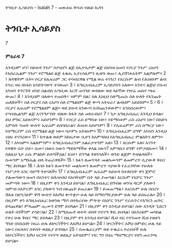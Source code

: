 ﻿
 ትንቢተ ኢሳይያስ - Isaiah 7 - መጽሐፍ ቅዱስ ብሉይ ኪዳን
# ትንቢተ ኢሳይያስ
7
### ምዕራፍ 7
እንዲህም ሆነ፤ በይሁዳ ንጉሥ በዖዝያን ልጅ በኢዮአታም ልጅ በአካዝ ዘመን የሶርያ ንጉሥ ረአሶን የእስራኤልም ንጉሥ የሮሜልዩ ልጅ ፋቁሔ ኢየሩሳሌምን ሊወጉ ወጡ፥ ሊያሸንፉአትም አልቻሉም።
2 ፤ ለዳዊትም ቤት። ሶርያ ከኤፍሬም ጋር ተባብረዋል የሚል ወሬ ተነገረ፤ የእርሱም ልብ የሕዝቡም ልብ የዱር ዛፍ በነፋስ እንድትናወጥ ተናወጠ።
3 ፤ እግዚአብሔርም ኢሳይያስን አለው። አንተና ልጅህ ያሱብ አካዝን ትገናኙት ዘንድ በልብስ አጣቢው እርሻ መንገድ ወዳለው ወደ ላይኛው የኵሬ መስኖ ጫፍ ውጡ፤
4 ፤ እንዲህም በለው። ተጠበቅ፥ ዝምም በል፤ ስለ እነዚህ ስለሚጤሱ ስለ ሁለት የእንጨት ጠለሸቶች፥ ስለ ሶርያና ስለ ረአሶን ስለ ሮሜልዩም ልጅ ቍጣ አትፍራ፥ ልብህም አይድከም።
5 ፤
6 ፤ ሶርያና ኤፍሬም የሮሜልዩም ልጅ። ወደ ይሁዳ እንውጣ እናስጨንቀውም፥ እንስበረውም፥ የጣብኤልንም ልጅ እናንግሥበት ብለው ክፋት ስለ መከሩብህ፤
7 ፤ ጌታ እግዚአብሔር እንዲህ ይላል። ይህ ምክር አይጸናምና አይሆንም።
8 ፤ የሶርያ ራስ ደማስቆ ነው፥ የደማስቆም ራስ ረአሶን ነው፤ በስድሳ አምስት ዓመት ውስጥ ኤፍሬም ይሰባበራልና ሕዝብ አይሆንም፤
9 ፤ የኤፍሬምም ራስ ሰማርያ ነው፥ የሰማርያም ራስ የሮሜልዩ ልጅ ነው። ባታምኑ አትጸኑም።
10 ፤ እግዚአብሔርም ደግሞ አካዝን እንዲህ ብሎ ተናገረው።
11 ፤ ከጥልቁ ወይም ከከፍታው ቢሆን ከአምላክህ ከእግዚአብሔር ምልክትን ለምን።
12 ፤ አካዝም። አልለምንም፥ እግዚአብሔርንም አልፈታተንም አለ።
13 ፤ እርሱም አለ። እናንተ የዳዊት ቤት ሆይ፥ ስሙ፤ በውኑ ሰውን ማድከማችሁ ቀላል ነውን? አምላኬን ደግሞ የምታደክሙ፤
14 ፤ ስለዚህ ጌታ ራሱ ምልክት ይሰጣችኋል፤ እነሆ፥ ድንግል ትፀንሳለች፥ ወንድ ልጅም ትወልዳለች፥ ስሙንም አማኑኤል ብላ ትጠራዋለች።
15 ፤ ክፉን ለመጥላት መልካሙንም ለመምረጥ ሲያውቅ ቅቤና ማር ይበላል።
16 ፤ ሕፃኑ ክፉን ለመጥላት መልካሙን ለመምረጥ ሳያውቅ የፈራሃቸው የሁለቱ ነገሥታት አገር ባድማ ትሆናለች።
17 ፤ እግዚአብሔርም ኤፍሬም ከይሁዳ ከተለየበት ቀን ጀምሮ ያልመጣውን ዘመን በአንተና በሕዝብህ በአባትህም ቤት ላይ ያመጣል፤ እርሱም የአሦር ንጉሥ መምጣት ነው።
18 ፤ በዚያም ቀን እንዲህ ይሆናል፤ እግዚአብሔር በግብጽ ወንዝ ዳርቻ ያለውን ዝምብ በአሦርም አገር ያለውን ንብ በፉጨት ይጠራል።
19 ፤ ይመጡማል፥ እነርሱም ሁሉ በበረሃ ሸለቆ በድንጋይም ዋሻ ውስጥ በእሾህ ቍጥቋጦ ሁሉ ላይ በማሰማርያውም ሁሉ ላይ ይሰፍራሉ።
20 ፤ በዚያም ቀን እግዚአብሔር ከወንዙ ማዶ በተከራየው ምላጭ በአሦር ንጉሥ የራሱንና የእግሩን ጠጕር ይላጨዋል፤ ምላጩም ጢሙን ደግሞ ይበላል።
21 ፤ በዚያም ቀን እንዲህ ይሆናል፤ ሰው አንዲት ጊደርን ሁለት በጎችንም ያሳድጋል፤
22 ፤ ከሚሰጡት ወተት ብዛት የተነሣ ቅቤ ይበላል፤ በአገሪቱም መካከል የቀረ ሁሉ ቅቤና ማር ይበላል።
23 ፤ በዚያም ቀን እንዲህ ይሆናል፤ ሺህ ብር የተገመተ ሺህ የወይን ግንድ በነበረበት ስፍራ ሁሉ ለኵርንችትና ለእሾህ ይሆናል።
24 ፤ ኵርንችትና እሾህ በምድር ሁሉ ላይ ነውና በፍላጻና በቀስት ወደዚያ ይገባሉ።
25 ፤ በመቈፈርያም ወደ ተቈፈሩ ኮረብቶች ሁሉ ከኵርንችትና እሾህ ፍርሃት የተነሣ ወደዚያ አትሄድም፤ ነገር ግን የበሬ ማሰማርያና የበግ መራገጫ ይሆናል። 
